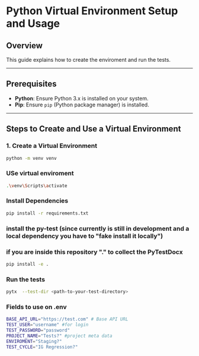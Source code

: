 # Python Virtual Environment Setup and Usage

## Overview
This guide explains how to create the enviroment and run the tests.

---

## Prerequisites
- **Python**: Ensure Python 3.x is installed on your system.
- **Pip**: Ensure `pip` (Python package manager) is installed.

---

## Steps to Create and Use a Virtual Environment

### 1. Create a Virtual Environment
```bash
python -m venv venv
```

### USe virtual enviroment 
```bash
.\venv\Scripts\activate
```

### Install Dependencies
```bash
pip install -r requirements.txt
```

### install the py-test (since currently is still in development and a  local dependency you have to "fake install it locally")
### if you are inside this repository "."  to collect the PyTestDocx
```bash
pip install -e . 

```


### Run the tests 
```bash
pytx  --test-dir <path-to-your-test-directory>
```
### Fields to use on .env

```bash
BASE_API_URL="https://test.com" # Base API URL
TEST_USER="username" #for login
TEST_PASSWORD="password" 
PROJECT_NAME="Tests?" #project meta data
ENVIROMENT="Staging?"
TEST_CYCLE="IG Regression?"


```

